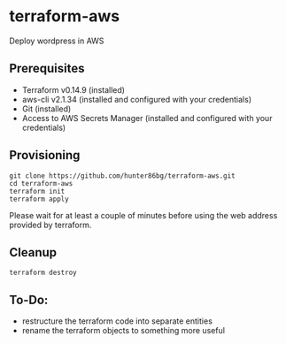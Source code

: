 # terraform-aws
Deploy wordpress in AWS


## Prerequisites
- Terraform v0.14.9 (installed)
- aws-cli v2.1.34 (installed and configured with your credentials)
- Git (installed)
- Access to AWS Secrets Manager (installed and configured with your credentials)

## Provisioning

```
git clone https://github.com/hunter86bg/terraform-aws.git
cd terraform-aws
terraform init
terraform apply
```
Please wait for at least a couple of minutes before using the web address provided by terraform.

## Cleanup
```
terraform destroy
```

## To-Do:
- restructure the terraform code into separate entities
- rename the terraform objects to something more useful
